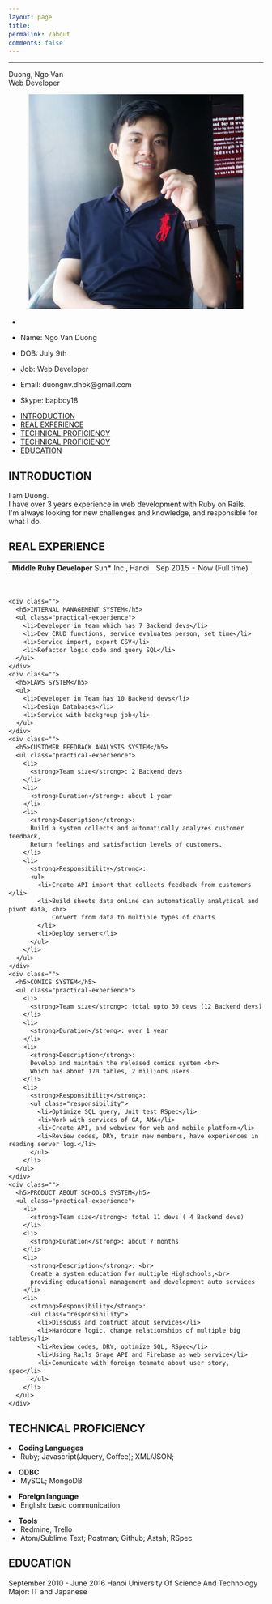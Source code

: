 ```yaml
---
layout: page
title:
permalink: /about
comments: false
---
```


<link href="{{ site.baseurl }}/assets/css/about.css" rel="stylesheet">

<div class="row justify-content-between">
<hr>
<div class="col-lg-3 col-md-4 col-sm-12 order-md-12">
  <div class="sticky-top sticky-top-20">
    <div class="profile">
      <div class="profile-name">
        <span class="name">Duong, Ngo Van</span><br>
        <span class="job">Web Developer</span>
      </div>
      <figure class="profile-image">
         <img src="assets/images/About/profile.jpg" alt="Duong's profile">
      </figure>
      <ul class="profile-information">
          <li></li>
          <li><p><i class="fas fa-paw"></i> <span>Name:</span> Ngo Van Duong</p></li>
          <li><p><i class="fas fa-paw"></i> <span>DOB:</span> July 9th </p></li>
          <li><p><i class="fas fa-paw"></i> <span>Job:</span> Web Developer</p></li>
          <li><p><i class="fas fa-paw"></i> <span>Email:</span> duongnv.dhbk@gmail.com</p></li>
          <li><p><i class="fas fa-paw"></i> <span>Skype:</span> bapboy18</p></li>
      </ul>
    </div>
  </div>
</div>

<div class="col-lg-9 col-md-8 col-sm-12 order-md-1 pr-3">
  <div class="reference-box">
    <ul>
      <li>
        <a class="reference-link" href="#introduction">INTRODUCTION</a>
      </li>
      <li>
        <a class="reference-link" href="#experience">REAL EXPERIENCE</a>
      </li>
      <li>
        <a class="reference-link" href="#conclusion">TECHNICAL PROFICIENCY</a>
      </li>
      <li>
        <a class="reference-link" href="#technical-proficiency">TECHNICAL PROFICIENCY</a>
      </li>
      <li>
        <a class="reference-link" href="#education">EDUCATION</a>
      </li>
    </ul>
  </div>

  <div class="introduction">
    <h2 id="introduction">INTRODUCTION</h2>
    <p>
      I am Duong. <br>
      I have over 3 years experience in web development with Ruby on Rails. <br>
      I'm always looking for new challenges and knowledge, and responsible for what I do.
    </p>
  </div>

  <div class="experience">
    <h2 id="experience">REAL EXPERIENCE</h2>
    <table class="exp-title">
      <tbody>
        <tr>
          <td><strong>Middle Ruby Developer</strong> Sun* Inc., Hanoi</td>
          <td>Sep 2015 - Now (Full time)</td>
        </tr>
      </tbody>
    </table><br>

    <div class="">
      <h5>INTERNAL MANAGEMENT SYSTEM</h5>
      <ul class="practical-experience">
        <li>Developer in team which has 7 Backend devs</li>
        <li>Dev CRUD functions, service evaluates person, set time</li>
        <li>Service import, export CSV</li>
        <li>Refactor logic code and query SQL</li>
      </ul>
    </div>
    <div class="">
      <h5>LAWS SYSTEM</h5>
      <ul>
        <li>Developer in Team has 10 Backend devs</li>
        <li>Design Databases</li>
        <li>Service with backgroup job</li>
      </ul>
    </div>
    <div class="">
      <h5>CUSTOMER FEEDBACK ANALYSIS SYSTEM</h5>
      <ul class="practical-experience">
        <li>
          <strong>Team size</strong>: 2 Backend devs
        </li>
        <li>
          <strong>Duration</strong>: about 1 year
        </li>
        <li>
          <strong>Description</strong>:
          Build a system collects and automatically analyzes customer feedback,
          Return feelings and satisfaction levels of customers.
        </li>
        <li>
          <strong>Responsibility</strong>:
          <ul>
            <li>Create API import that collects feedback from customers </li>
            <li>Build sheets data online can automatically analytical and pivot data, <br>
                Convert from data to multiple types of charts
            </li>
            <li>Deploy server</li>
          </ul>
        </li>
      </ul>
    </div>
    <div class="">
      <h5>COMICS SYSTEM</h5>
      <ul class="practical-experience">
        <li>
          <strong>Team size</strong>: total upto 30 devs (12 Backend devs)
        </li>
        <li>
          <strong>Duration</strong>: over 1 year
        </li>
        <li>
          <strong>Description</strong>:
          Develop and maintain the released comics system <br>
          Which has about 170 tables, 2 millions users.
        </li>
        <li>
          <strong>Responsibility</strong>:
          <ul class="responsibility">
            <li>Optimize SQL query, Unit test RSpec</li>
            <li>Work with services of GA, AMA</li>
            <li>Create API, and webview for web and mobile platform</li>
            <li>Review codes, DRY, train new members, have experiences in reading server log.</li>
          </ul>
        </li>
      </ul>
    </div>
    <div class="">
      <h5>PRODUCT ABOUT SCHOOLS SYSTEM</h5>
      <ul class="practical-experience">
        <li>
          <strong>Team size</strong>: total 11 devs ( 4 Backend devs)
        </li>
        <li>
          <strong>Duration</strong>: about 7 months
        </li>
        <li>
          <strong>Description</strong>: <br>
          Create a system education for multiple Highschools,<br>
          providing educational management and development auto services
        </li>
        <li>
          <strong>Responsibility</strong>:
          <ul class="responsibility">
            <li>Disscuss and contruct about services</li>
            <li>Hardcore logic, change relationships of multiple big tables</li>
            <li>Review codes, DRY, optimize SQL, RSpec</li>
            <li>Using Rails Grape API and Firebase as web service</li>
            <li>Comunicate with foreign teamate about user story, spec</li>
          </ul>
        </li>
      </ul>
    </div>
  </div>

  <div class="technical">
    <h2 id="technical-proficiency"> TECHNICAL PROFICIENCY</h2>
    <li>
      <strong>Coding Languages</strong><br>
      <ul>
        <li>Ruby; Javascript(Jquery, Coffee); XML/JSON;</li>
      </ul>
    </li>
    <li>
      <strong>ODBC</strong><br>
      <ul>
        <li>
          MySQL; MongoDB
        </li>
      </ul>
    </li>
    <li>
      <strong>Foreign language</strong> <br>
      <ul>
        <li>
          English: basic communication <br>
        </li>
      </ul>
    </li>
    <li>
      <strong>Tools</strong>
      <ul>
        <li>
          Redmine, Trello
        </li>
        <li>
          Atom/Sublime Text; Postman; Github; Astah; RSpec
        </li>
      </ul>
    </li>
  </div>

  <div class="education">
    <h2 id="education">EDUCATION</h2>
    September 2010 - June 2016 Hanoi University Of Science And Technology<br>
    Major: IT and Japanese<br>
  </div>
</div>
</div>
